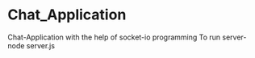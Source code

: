 # Chat_Application
Chat-Application with the help of socket-io programming
To run server-node server.js
